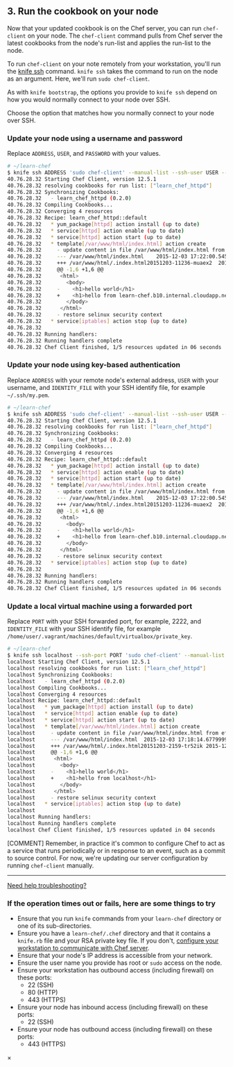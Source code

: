 ## 3. Run the cookbook on your node

Now that your updated cookbook is on the Chef server, you can run `chef-client` on your node. The `chef-client` command pulls from Chef server the latest cookbooks from the node's run-list and applies the run-list to the node.

To run `chef-client` on your note remotely from your workstation, you'll run the [knife ssh](https://docs.chef.io/knife_ssh.html) command. `knife ssh` takes the command to run on the node as an argument. Here, we'll run `sudo chef-client`.

As with `knife bootstrap`, the options you provide to `knife ssh` depend on how you would normally connect to your node over SSH.

Choose the option that matches how you normally connect to your node over SSH.

### Update your node using a username and password

Replace <code class="placeholder">ADDRESS</code>, <code class="placeholder">USER</code>, and <code class="placeholder">PASSWORD</code> with your values.

```bash
# ~/learn-chef
$ knife ssh ADDRESS 'sudo chef-client' --manual-list --ssh-user USER --ssh-password 'PASSWORD'
40.76.28.32 Starting Chef Client, version 12.5.1
40.76.28.32 resolving cookbooks for run list: ["learn_chef_httpd"]
40.76.28.32 Synchronizing Cookbooks:
40.76.28.32   - learn_chef_httpd (0.2.0)
40.76.28.32 Compiling Cookbooks...
40.76.28.32 Converging 4 resources
40.76.28.32 Recipe: learn_chef_httpd::default
40.76.28.32   * yum_package[httpd] action install (up to date)
40.76.28.32   * service[httpd] action enable (up to date)
40.76.28.32   * service[httpd] action start (up to date)
40.76.28.32   * template[/var/www/html/index.html] action create
40.76.28.32     - update content in file /var/www/html/index.html from ef4ffd to 67d031
40.76.28.32     --- /var/www/html/index.html	2015-12-03 17:22:00.545190361 +0000
40.76.28.32     +++ /var/www/html/.index.html20151203-11236-muaex2	2015-12-03 19:57:39.502865516 +0000
40.76.28.32     @@ -1,6 +1,6 @@
40.76.28.32      <html>
40.76.28.32        <body>
40.76.28.32     -    <h1>hello world</h1>
40.76.28.32     +    <h1>hello from learn-chef.b10.internal.cloudapp.net</h1>
40.76.28.32        </body>
40.76.28.32      </html>
40.76.28.32     - restore selinux security context
40.76.28.32   * service[iptables] action stop (up to date)
40.76.28.32
40.76.28.32 Running handlers:
40.76.28.32 Running handlers complete
40.76.28.32 Chef Client finished, 1/5 resources updated in 06 seconds
```

### Update your node using key-based authentication

Replace <code class="placeholder">ADDRESS</code> with your remote node's external address, <code class="placeholder">USER</code> with your username, and <code class="placeholder">IDENTITY\_FILE</code> with your SSH identify file, for example <code class="file-path">~/.ssh/my.pem</code>.

```bash
# ~/learn-chef
$ knife ssh ADDRESS 'sudo chef-client' --manual-list --ssh-user USER --identity-file IDENTITY_FILE
40.76.28.32 Starting Chef Client, version 12.5.1
40.76.28.32 resolving cookbooks for run list: ["learn_chef_httpd"]
40.76.28.32 Synchronizing Cookbooks:
40.76.28.32   - learn_chef_httpd (0.2.0)
40.76.28.32 Compiling Cookbooks...
40.76.28.32 Converging 4 resources
40.76.28.32 Recipe: learn_chef_httpd::default
40.76.28.32   * yum_package[httpd] action install (up to date)
40.76.28.32   * service[httpd] action enable (up to date)
40.76.28.32   * service[httpd] action start (up to date)
40.76.28.32   * template[/var/www/html/index.html] action create
40.76.28.32     - update content in file /var/www/html/index.html from ef4ffd to 67d031
40.76.28.32     --- /var/www/html/index.html	2015-12-03 17:22:00.545190361 +0000
40.76.28.32     +++ /var/www/html/.index.html20151203-11236-muaex2	2015-12-03 19:57:39.502865516 +0000
40.76.28.32     @@ -1,6 +1,6 @@
40.76.28.32      <html>
40.76.28.32        <body>
40.76.28.32     -    <h1>hello world</h1>
40.76.28.32     +    <h1>hello from learn-chef.b10.internal.cloudapp.net</h1>
40.76.28.32        </body>
40.76.28.32      </html>
40.76.28.32     - restore selinux security context
40.76.28.32   * service[iptables] action stop (up to date)
40.76.28.32
40.76.28.32 Running handlers:
40.76.28.32 Running handlers complete
40.76.28.32 Chef Client finished, 1/5 resources updated in 06 seconds
```

### Update a local virtual machine using a forwarded port

Replace <code class="placeholder">PORT</code> with your SSH forwarded port, for example, 2222, and <code class="placeholder">IDENTITY\_FILE</code> with your SSH identify file, for example <code class="file-path">/home/user/.vagrant/machines/default/virtualbox/private_key</code>.

```bash
# ~/learn-chef
$ knife ssh localhost --ssh-port PORT 'sudo chef-client' --manual-list --ssh-user vagrant --identity-file IDENTITY_FILE
localhost Starting Chef Client, version 12.5.1
localhost resolving cookbooks for run list: ["learn_chef_httpd"]
localhost Synchronizing Cookbooks:
localhost   - learn_chef_httpd (0.2.0)
localhost Compiling Cookbooks...
localhost Converging 4 resources
localhost Recipe: learn_chef_httpd::default
localhost   * yum_package[httpd] action install (up to date)
localhost   * service[httpd] action enable (up to date)
localhost   * service[httpd] action start (up to date)
localhost   * template[/var/www/html/index.html] action create
localhost     - update content in file /var/www/html/index.html from ef4ffd to 0a7ee1
localhost     --- /var/www/html/index.html	2015-12-03 17:18:14.677999934 +0000
localhost     +++ /var/www/html/.index.html20151203-2159-tr52ik	2015-12-03 19:54:55.230604816 +0000
localhost     @@ -1,6 +1,6 @@
localhost      <html>
localhost        <body>
localhost     -    <h1>hello world</h1>
localhost     +    <h1>hello from localhost</h1>
localhost        </body>
localhost      </html>
localhost     - restore selinux security context
localhost   * service[iptables] action stop (up to date)
localhost
localhost Running handlers:
localhost Running handlers complete
localhost Chef Client finished, 1/5 resources updated in 04 seconds
```

[COMMENT] Remember, in practice it's common to configure Chef to act as a service that runs periodically or in response to an event, such as a commit to source control. For now, we're updating our server configuration by running `chef-client` manually.

<hr>

<a class="help-button radius" href="#" data-reveal-id="knife-help-modal">Need help troubleshooting?</a>

<div id="knife-help-modal" class="reveal-modal" data-reveal aria-labelledby="modalTitle" aria-hidden="true" role="dialog">
  <h3 id="modalTitle">If the operation times out or fails, here are some things to try</h3>
  <ul>
    <li>Ensure that you run <code>knife</code> commands from your <code class="file-path">learn-chef</code> directory or one of its sub-directories.</li>
    <li>Ensure you have a <code class="file-path">learn-chef/.chef</code> directory and that it contains a <code class="file-path">knife.rb</code> file and your RSA private key file. If you don't, <a href="/manage-a-node/rhel/set-up-your-chef-server#step2" target="_blank">configure your workstation to communicate with Chef server</a>.</li>
    <li>Ensure that your node's IP address is accessible from your network.</li>
    <li>Ensure the user name you provide has root or <code>sudo</code> access on the node.</li>
    <li>Ensure your workstation has outbound access (including firewall) on these ports:
      <ul>
        <li>22 (SSH)</li>
        <li>80 (HTTP)</li>
        <li>443 (HTTPS)</li>
      </ul>
    </li>
    <li>Ensure your node has inbound access (including firewall) on these ports:
      <ul>
        <li>22 (SSH)</li>
      </ul>
    </li>
    <li>Ensure your node has outbound access (including firewall) on these ports:
      <ul>
        <li>443 (HTTPS)</li>
      </ul>
    </li>
  </ul>
  <a class="close-reveal-modal" aria-label="Close">&#215;</a>
</div>
